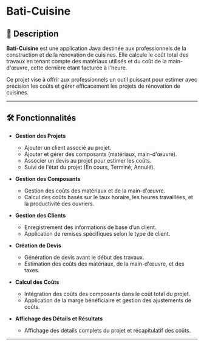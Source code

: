 # Bati-Cuisine

## 📖 Description

**Bati-Cuisine** est une application Java destinée aux professionnels de la construction et de la rénovation de cuisines. Elle calcule le coût total des travaux en tenant compte des matériaux utilisés et du coût de la main-d'œuvre, cette dernière étant facturée à l'heure. 

Ce projet vise à offrir aux professionnels un outil puissant pour estimer avec précision les coûts et gérer efficacement les projets de rénovation de cuisines.

---

## 🛠️ Fonctionnalités

- **Gestion des Projets**
  - Ajouter un client associé au projet.
  - Ajouter et gérer des composants (matériaux, main-d'œuvre).
  - Associer un devis au projet pour estimer les coûts.
  - Suivi de l'état du projet (En cours, Terminé, Annulé).

- **Gestion des Composants**
  - Gestion des coûts des matériaux et de la main-d'œuvre.
  - Calcul des coûts basés sur le taux horaire, les heures travaillées, et la productivité des ouvriers.

- **Gestion des Clients**
  - Enregistrement des informations de base d’un client.
  - Application de remises spécifiques selon le type de client.

- **Création de Devis**
  - Génération de devis avant le début des travaux.
  - Estimation des coûts des matériaux, de la main-d'œuvre, et des taxes.

- **Calcul des Coûts**
  - Intégration des coûts des composants dans le coût total du projet.
  - Application de la marge bénéficiaire et gestion des ajustements de coûts.

- **Affichage des Détails et Résultats**
  - Affichage des détails complets du projet et récapitulatif des coûts.

---
